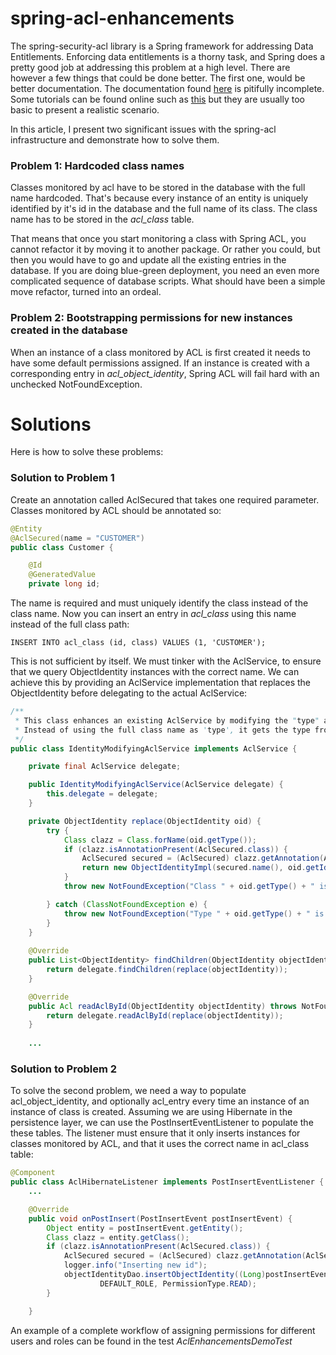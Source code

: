 # spring-acl-enhancements

The spring-security-acl library is a Spring framework for addressing Data Entitlements. 
Enforcing data entitlements is a thorny task, and Spring does a pretty good job at 
addressing this problem at a high level. 
There are however a few things that could be done better. 
The first one, would be better documentation. 
The documentation found [here](https://docs.spring.io/spring-security/site/docs/3.0.x/reference/domain-acls.html)
is pitifully incomplete.
Some tutorials can be found online such as [this](https://www.baeldung.com/spring-security-acl)
but they are usually too basic to present a realistic scenario.

In this article, I present two significant issues with the spring-acl infrastructure
and demonstrate how to solve them.

### Problem 1: Hardcoded class names

Classes monitored by acl have to be stored in the database with the full name hardcoded.
That's because every instance of an entity is uniquely identified by it's id in the database and
 the full name of its class. The class name has to be stored in the *acl_class* table.
 
 That means that once you start monitoring a class with Spring ACL, 
 you cannot refactor it by moving it to another package. 
 Or rather you could, but then you would have to go and update all the existing entries in the database.
 If you are doing blue-green deployment, you need an even more complicated sequence of database scripts.
 What should have been a simple move refactor, turned into an ordeal.
 
### Problem 2: Bootstrapping permissions for new instances created in the database

When an instance of a class monitored by ACL is first created it needs to have some default permissions assigned.
If an instance is created with a corresponding entry in *acl_object_identity*, 
Spring ACL will fail hard with an unchecked NotFoundException.

# Solutions

Here is how to solve these problems:

### Solution to Problem 1

Create an annotation called AclSecured that takes one required parameter. 
Classes monitored by ACL should be annotated so:

```java
@Entity
@AclSecured(name = "CUSTOMER")
public class Customer {

    @Id
    @GeneratedValue
    private long id;

```
The name is required and must uniquely identify the class instead of the class name.
Now you can insert an entry in *acl_class* using this name instead of the full class path:

```mysql-sql
INSERT INTO acl_class (id, class) VALUES (1, 'CUSTOMER');
```
This is not sufficient by itself. We must tinker with the AclService,
to ensure that we query ObjectIdentity instances with the correct name.
We can achieve this by providing an AclService implementation that replaces
the ObjectIdentity before delegating to the actual AclService:

```java
/**
 * This class enhances an existing AclService by modifying the "type" aspect of the ObjectIdentity
 * Instead of using the full class name as 'type', it gets the type from the AclSecured annotation.
 */
public class IdentityModifyingAclService implements AclService {

    private final AclService delegate;

    public IdentityModifyingAclService(AclService delegate) {
        this.delegate = delegate;
    }

    private ObjectIdentity replace(ObjectIdentity oid) {
        try {
            Class clazz = Class.forName(oid.getType());
            if (clazz.isAnnotationPresent(AclSecured.class)) {
                AclSecured secured = (AclSecured) clazz.getAnnotation(AclSecured.class);
                return new ObjectIdentityImpl(secured.name(), oid.getIdentifier());
            }
            throw new NotFoundException("Class " + oid.getType() + " is not annotated");

        } catch (ClassNotFoundException e) {
            throw new NotFoundException("Type " + oid.getType() + " is not a class");
        }
    }
    
    @Override
    public List<ObjectIdentity> findChildren(ObjectIdentity objectIdentity) {
        return delegate.findChildren(replace(objectIdentity));
    }

    @Override
    public Acl readAclById(ObjectIdentity objectIdentity) throws NotFoundException {
        return delegate.readAclById(replace(objectIdentity));
    }
    
    ...
```

### Solution to Problem 2

To solve the second problem, we need a way to populate acl_object_identity, 
and optionally acl_entry every time an instance of an instance of class is created.
Assuming we are using Hibernate in the persistence layer, 
we can use the PostInsertEventListener to populate the these tables.
The listener must ensure that it only inserts instances for classes monitored by ACL,
and that it uses the correct name in acl_class table:

```java
@Component
public class AclHibernateListener implements PostInsertEventListener {
    ...

    @Override
    public void onPostInsert(PostInsertEvent postInsertEvent) {
        Object entity = postInsertEvent.getEntity();
        Class clazz = entity.getClass();
        if (clazz.isAnnotationPresent(AclSecured.class)) {
            AclSecured secured = (AclSecured) clazz.getAnnotation(AclSecured.class);
            logger.info("Inserting new id");
            objectIdentityDao.insertObjectIdentity((Long)postInsertEvent.getId(), secured.name(),
                    DEFAULT_ROLE, PermissionType.READ);
        }

    }
``` 

An example of a complete workflow of assigning permissions for different users 
and roles can be found in the test *AclEnhancementsDemoTest*

